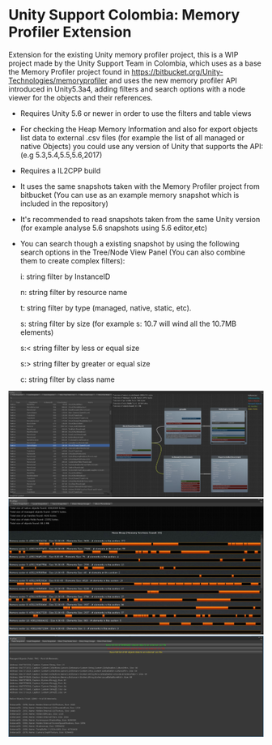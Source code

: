 # Unity Support Colombia: Memory Profiler Extension
Extension for the existing Unity memory profiler project, this is a WIP project made by the Unity Support Team in Colombia, which uses as a base the Memory Profiler project found in https://bitbucket.org/Unity-Technologies/memoryprofiler and uses the new memory profiler API introduced in Unity5.3a4, adding filters and search options with a node viewer for the objects and their references.

* Requires Unity 5.6 or newer in order to use the filters and table views
* For checking the Heap Memory Information and also for export objects list data to external .csv files (for example the list of all managed or native Objects) you could use any version of Unity that supports the API: (e.g 5.3,5.4,5.5,5.6,2017) 
* Requires a IL2CPP build
* It uses the same snapshots taken with the Memory Profiler project from bitbucket (You can use as an example memory snapshot which is included in the repository)
* It's recommended to read snapshots taken from the same Unity version (for example analyse 5.6 snapshots using 5.6 editor,etc) 
* You can search though a existing snapshot by using the following search options in the Tree/Node View Panel (You can also combine them to create complex filters):
	
	i: string         filter by InstanceID  
	
	n: string         filter by resource name
	
	t: string         filter by type (managed, native, static, etc).
	
	s: string         filter by size (for example s: 10.7 will wind all the 10.7MB elements)
	
	s:< string        filter by less or equal size
	
	s:> string        filter by greater or equal size
	
	c: string         filter by class name


![Alt text](/Documentation/Images/TreeView.jpg?raw=true "Memory Profiler Tree/Node Window")
![Alt text](/Documentation/Images/HeapView.jpg?raw=true "Memory Profiler Heap Window")
![Alt text](/Documentation/Images/PlainData.jpg?raw=true "Memory Profiler Plain Data Window")

